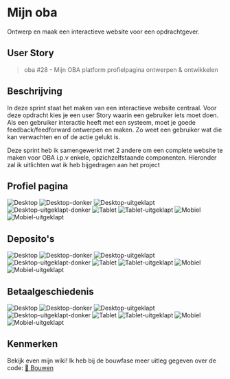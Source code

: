 # Mijn oba
Ontwerp en maak een interactieve website voor een opdrachtgever.

## User Story
> oba #28 - Mijn OBA platform profielpagina ontwerpen & ontwikkelen

## Beschrijving
In deze sprint staat het maken van een interactieve website centraal. Voor deze opdracht kies je een user Story waarin een gebruiker iets moet doen. Als een gebruiker interactie heeft met een systeem, moet je goede feedback/feedforward ontwerpen en maken. Zo weet een gebruiker wat die kan verwachten en of de actie gelukt is.

Deze sprint heb ik samengewerkt met 2 andere om een complete website te maken voor OBA i.p.v enkele, opzichzelfstaande componenten. Hieronder zal ik uitlichten wat ik heb bijgedragen aan het project

## Profiel pagina
![Desktop]()
![Desktop-donker]()
![Desktop-uitgeklapt]()
![Desktop-uitgeklapt-donker]()
![Tablet]()
![Tablet-uitgeklapt]()
![Mobiel]()
![Mobiel-uitgeklapt]()

## Deposito's
![Desktop]()
![Desktop-donker]()
![Desktop-uitgeklapt]()
![Desktop-uitgeklapt-donker]()
![Tablet]()
![Tablet-uitgeklapt]()
![Mobiel]()
![Mobiel-uitgeklapt]()

## Betaalgeschiedenis
![Desktop]()
![Desktop-donker]()
![Desktop-uitgeklapt]()
![Desktop-uitgeklapt-donker]()
![Tablet]()
![Tablet-uitgeklapt]()
![Mobiel]()
![Mobiel-uitgeklapt]()


## Kenmerken
Bekijk even mijn wiki! Ik heb bij de bouwfase meer uitleg gegeven over de code: [🔨 Bouwen]()
